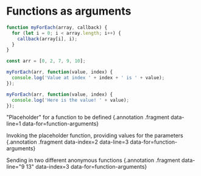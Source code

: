 # Functions as arguments

<div class="row">
<div class="cell-4">

```js {#function-arguments data-span="1:27:34 .fragment data-style=highlight-in; 3:5:12 .fragment data-style=highlight-in data-index=2"}
function myForEach(array, callback) {
  for (let i = 0; i < array.length; i++) {
    callback(array[i], i);
  }
}

const arr = [0, 2, 7, 9, 10];

myForEach(arr, function(value, index) {
  console.log('Value at index ' + index + ' is ' + value);
});

myForEach(arr, function(value, index) {
  console.log('Here is the value! ' + value);
});
```

</div>

<div class="cell-2">

"Placeholder" for a function to be defined {.annotation .fragment data-line=1 data-for=function-arguments}

Invoking the placeholder function, providing values for the parameters {.annotation .fragment data-index=2 data-line=3 data-for=function-arguments}

Sending in two different anonymous functions {.annotation .fragment data-line="9 13" data-index=3 data-for=function-arguments}

</div>
</div>
